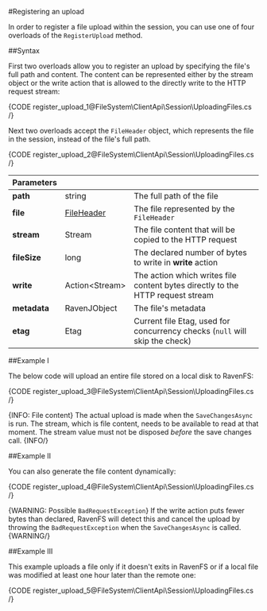 #Registering an upload

In order to register a file upload within the session, you can use one of four overloads of the `RegisterUpload` method.

##Syntax

First two overloads allow you to register an upload by specifying the file's full path and content. The content can be represented either by the stream object or the write action that is allowed to the directly write to the HTTP request stream:

{CODE register_upload_1@FileSystem\ClientApi\Session\UploadingFiles.cs /}

Next two overloads accept the `FileHeader` object, which represents the file in the session, instead of the file's full path.

{CODE register_upload_2@FileSystem\ClientApi\Session\UploadingFiles.cs /}

| Parameters | | |
| ------------- | ------------- | ----- |
| **path** | string | The full path of the file |
| **file** | [FileHeader](../../../glossary/file-header) | The file represented by the `FileHeader` |
| **stream** | Stream | The file content that will be copied to the HTTP request |
| **fileSize** | long | The declared number of bytes to write in **write** action |
| **write** | Action&lt;Stream&gt; | The action which writes file content bytes directly to the HTTP request stream |
| **metadata** | RavenJObject | The file's metadata |
| **etag** | Etag | Current file Etag, used for concurrency checks (`null` will skip the check) |

##Example I

The below code will upload an entire file stored on a local disk to RavenFS:

{CODE register_upload_3@FileSystem\ClientApi\Session\UploadingFiles.cs /}

{INFO: File content}
The actual upload is made when the `SaveChangesAsync` is run. The stream, which is file content, needs to be available to read at that moment.
The stream value must not be disposed _before_ the save changes call.
{INFO/}

##Example II

You can also generate the file content dynamically:

{CODE register_upload_4@FileSystem\ClientApi\Session\UploadingFiles.cs /}

{WARNING: Possible `BadRequestException`}
If the write action puts fewer bytes than declared, RavenFS will detect this and cancel the upload by throwing the `BadRequestException` when the `SaveChangesAsync` is called.
{WARNING/}

##Example III

This example uploads a file only if it doesn't exits in RavenFS or if a local file was modified at least one hour later than the remote one:

{CODE register_upload_5@FileSystem\ClientApi\Session\UploadingFiles.cs /}
